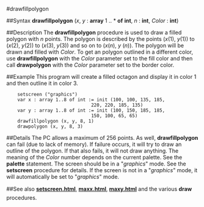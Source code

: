 
#drawfillpolygon

##Syntax
**drawfillpolygon** (_x_, _y_  : **array** 1 .. * **of** **int**, _n_ : **int**, _Color_ : **int**)



##Description
The **drawfillpolygon** procedure is used to draw a filled polygon with _n_ points. The polygon is described by the points (_x_(1), _y_(1)) to (_x_(2), _y_(2)) to (_x_(3), _y_(3)) and so on to (_x_(_n_), _y_ (_n_)). The polygon will be drawn and filled with _Color_. 
To get an polygon outlined in a different color, use **drawfillpolygon** with the _Color_ parameter set to the fill color and then call **drawpolygon**  with the _Color_ parameter set to the border color.



##Example
This program will create a filled octagon and display it in color 1 and then outline it in color 3.


        setscreen ("graphics")
        var x : array 1..8 of int := init (100, 100, 135, 185, 
                                   220, 220, 185, 135)
        var y : array 1..8 of int := init (100, 150, 185, 185,
                                   150, 100, 65, 65)
        drawfillpolygon (x, y, 8, 1)
        drawpolygon (x, y, 8, 3)
##Details
The PC allows a maximum of 256 points. As well, **drawfillpolygon**  can fail (due to lack of memory). If failure occurs, it will try to draw an outline of the polygon. If that also fails, it will not draw anything. 
The meaning of the _Color_ number depends on the current palette. See the **palette** statement.
The screen should be in a "_graphics_" mode. See the **setscreen** procedure for details. If the screen is not in a "_graphics_" mode, it will automatically be set to "_graphics_" mode.



##See also
**[setscreen.html](setscreen)**, **[maxx.html](maxx)**, **[maxy.html](maxy)** and the various **draw&#133;** procedures.


